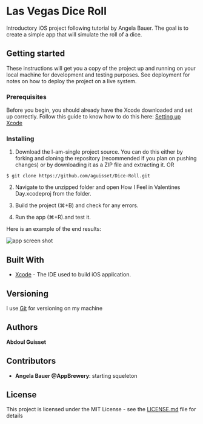 # Las Vegas Dice Roll

Introductory iOS project following tutorial by Angela Bauer. The goal is to create a simple app that will simulate the roll of a dice.


## Getting started
These instructions will get you a copy of the project up and running on your local machine for development and testing purposes. See deployment for notes on how to deploy the project on a live system.

### Prerequisites

Before you begin, you should already have the Xcode downloaded and set up correctly. Follow this guide to know how to do this here: [Setting up Xcode](https://developer.apple.com/xcode/)

### Installing

1. Download the I-am-single project source. You can do this either by forking and cloning the repository (recommended if you plan on pushing changes) or by downloading it as a ZIP file and extracting it. OR

```$ git clone https://github.com/aguisset/Dice-Roll.git```

2. Navigate to the unzipped folder and open How I Feel in Valentines Day.xcodeproj from the folder.

3. Build the project (⌘+B) and check for any errors.

4. Run the app (⌘+R).and test it.

Here is an example of the end results:

![app screen shot](https://github.com/aguisset/Dice-Roll/blob/master/docs/screen-1.png)

## Built With

* [Xcode](https://developer.apple.com/xcode/) - The IDE used to build iOS application.


## Versioning

I use [Git](https://git-scm.com/) for versioning on my machine

## Authors

**Abdoul Guisset** 

## Contributors
* **Angela Bauer @AppBrewery**: starting squeleton
## License

This project is licensed under the MIT License - see the [LICENSE.md](LICENSE.md) file for details

